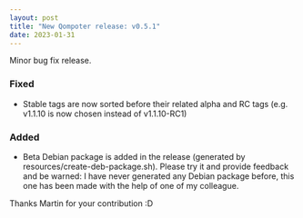 ```yaml
---
layout: post
title: "New Qompoter release: v0.5.1"
date: 2023-01-31
---
```


Minor bug fix release.

### Fixed

* Stable tags are now sorted before their related alpha and RC tags (e.g. v1.1.10 is now chosen instead of v1.1.10-RC1)

### Added

* Beta Debian package is added in the release (generated by resources/create-deb-package.sh). Please try it and provide feedback and be warned: I have never generated any Debian package before, this one has been made with the help of one of my colleague.


Thanks Martin for your contribution :D
